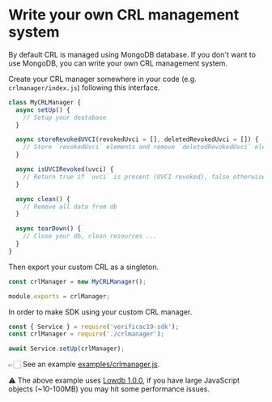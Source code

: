 # Write your own CRL management system

By default CRL is managed using MongoDB database. If you don't want to use 
MongoDB, you can write your own CRL management system.

Create your CRL manager somewhere in your code (e.g. `crlmanager/index.js`) 
following this interface.

```js
class MyCRLManager {
  async setUp() {
    // Setup your deatabase
  }

  async storeRevokedUVCI(revokedUvci = [], deletedRevokedUvci = []) {
    // Store `revokedUvci` elements and remove `deletedRevokedUvci` elements
  }

  async isUVCIRevoked(uvci) {
    // Return true if `uvci` is present (UVCI revoked), false otherwise
  }

  async clean() {
    // Remove all data from db
  }

  async tearDown() {
    // Close your db, clean resources ...
  }
}
```

Then export your custom CRL as a singleton.

```js
const crlManager = new MyCRLManager();

module.exports = crlManager;
```

In order to make SDK using your custom CRL manager.

```js
const { Service } = require('verificac19-sdk');
const crlManager = require('./crlmanager');

await Service.setUp(crlManager);
```

👉🏻  See an example [examples/crlmanager.js](https://github.com/italia/verificac19-sdk/blob/master/examples/crlmanager.js).

⚠️ The above example uses [Lowdb 1.0.0](https://github.com/typicode/lowdb), 
if you have large JavaScript objects (~10-100MB) you may hit some performance issues.
